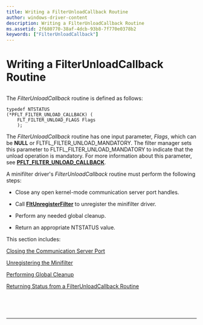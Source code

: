 ```yaml
---
title: Writing a FilterUnloadCallback Routine
author: windows-driver-content
description: Writing a FilterUnloadCallback Routine
ms.assetid: 2f680770-38af-4dcb-93b8-7f770e0378b2
keywords: ["FilterUnloadCallback"]
---
```


# Writing a FilterUnloadCallback Routine


## <span id="ddk_writing_a_filterunloadcallback_routine_if"></span><span id="DDK_WRITING_A_FILTERUNLOADCALLBACK_ROUTINE_IF"></span>


The *FilterUnloadCallback* routine is defined as follows:

```
typedef NTSTATUS
(*PFLT_FILTER_UNLOAD_CALLBACK) (
    FLT_FILTER_UNLOAD_FLAGS Flags
    );
```

The *FilterUnloadCallback* routine has one input parameter, *Flags*, which can be **NULL** or FLTFL\_FILTER\_UNLOAD\_MANDATORY. The filter manager sets this parameter to FLTFL\_FILTER\_UNLOAD\_MANDATORY to indicate that the unload operation is mandatory. For more information about this parameter, see [**PFLT\_FILTER\_UNLOAD\_CALLBACK**](https://msdn.microsoft.com/library/windows/hardware/ff551085).

A minifilter driver's *FilterUnloadCallback* routine must perform the following steps:

-   Close any open kernel-mode communication server port handles.

-   Call [**FltUnregisterFilter**](https://msdn.microsoft.com/library/windows/hardware/ff544606) to unregister the minifilter driver.

-   Perform any needed global cleanup.

-   Return an appropriate NTSTATUS value.

This section includes:

[Closing the Communication Server Port](closing-the-communication-server-port.md)

[Unregistering the Minifilter](unregistering-the-minifilter.md)

[Performing Global Cleanup](performing-global-cleanup.md)

[Returning Status from a FilterUnloadCallback Routine](returning-status-from-a-filterunloadcallback-routine.md)

 

 


--------------------


